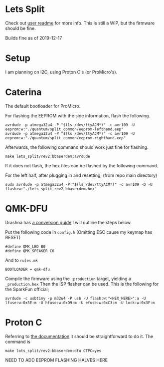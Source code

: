# Lets Split

Check out [user readme](../../../../users/bbaserdem/README.md) for more info.
This is still a WIP, but the firmware should be fine.

Builds fine as of 2019-12-17

# Setup

I am planning on I2C, using Proton C's (or ProMicro's).

# Caterina

The default bootloader for ProMicro.

For flashing the EEPROM with the side information, flash the following.
```
avrdude -p atmega32u4 -P "$(ls /dev/ttyACM*)" -c avr109 -U eeprom:w:"./quantum/split_common/eeprom-lefthand.eep"
avrdude -p atmega32u4 -P "$(ls /dev/ttyACM*)" -c avr109 -U eeprom:w:"./quantum/split_common/eeprom-righthand.eep"
```

Afterwards, the following command should work just fine for flashing.

```
make lets_split/rev2:bbaserdem:avrdude
```

If it does not flash, the hex files can be flashed by the following command.

For the left half, after plugging in and resetting; (from repo main directory)
```
sudo avrdude -p atmega32u4 -P "$(ls /dev/ttyACM*)" -c avr109 -D -U flash:w:"./lets_split_rev2_bbaserdem.hex"
```

# QMK-DFU

Drashna has [a conversion guide](https://www.reddit.com/r/olkb/comments/8sxgzb/replace_pro_micro_bootloader_with_qmk_dfu/)
I will outline the steps below.

Put the following code in `config.h` (Omitting ESC cause my keymap has RESET)

```
#define QMK_LED B0
#define QMK_SPEAKER C6
```

And to `rules.mk`

```
BOOTLOADER = qmk-dfu
```

Compile the firmware using the `:production` target, yielding a `_production.hex`
Then the ISP flasher can be used. This is the following for the SparkFun official;

```
avrdude -c usbtiny -p m32u4 -P usb -U flash:w:"<HEX_HERE>":a -U lfuse:w:0x5E:m -U hfuse:w:0xD9:m -U efuse:w:0xC3:m -U lock:w:0x3F:m
```

# Proton C

Referring to [the documentation](https://docs.qmk.fm/#/proton_c_conversion)
it should be straightforward to do it.
The command is

```
make lots_split/rev2:bbaserdem:dfu CTPC=yes
```

NEED TO ADD EEPROM FLASHING HALVES HERE
